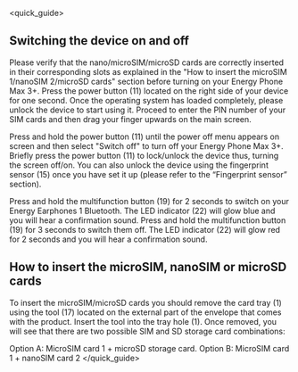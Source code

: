 <quick_guide>
## Switching the device on and off

Please verify that the nano/microSIM/microSD cards are correctly inserted in their corresponding slots as explained in the "How to insert the microSIM 1/nanoSIM 2/microSD cards" section before turning on your Energy Phone Max 3+. Press the power button (11) located on the right side of your device for one second. Once the operating system has loaded completely, please unlock the device to start using it. Proceed to enter the PIN number of your SIM cards and then drag your finger upwards on the main screen.

Press and hold the power button (11) until the power off menu appears on screen and then select "Switch off" to turn off your Energy Phone Max 3+. Briefly press the power button (11) to lock/unlock the device thus, turning the screen off/on. You can also unlock the device using the fingerprint sensor (15) once you have set it up (please refer to  the “Fingerprint sensor” section).

Press and hold the multifunction button (19) for 2 seconds to switch on your Energy Earphones 1 Bluetooth. The LED indicator (22) will glow blue and you will hear a confirmation sound. Press and hold the multifunction button (19) for 3 seconds to switch them off. The LED indicator (22) will glow red for 2 seconds and you will hear a confirmation sound.

## How to insert the microSIM, nanoSIM or microSD cards

To insert the microSIM/microSD cards you should remove the card tray (1) using the tool (17) located on the external part of the envelope that comes with the product. Insert the tool into the tray hole (1). Once removed, you will see that there are two possible SIM and SD storage card combinations:

Option A: MicroSIM card 1 + microSD storage card.
Option B: MicroSIM card 1 + nanoSIM card 2
</quick_guide>


